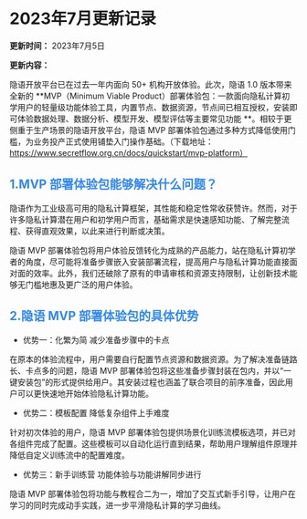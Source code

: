 # 2023年7月更新记录

**更新时间：** 2023年7月5日

**更新内容：**  

隐语开放平台已在过去一年内面向 50+ 机构开放体验。此次，隐语 1.0 版本带来全新的 **MVP（Minimum Viable
Product）部署体验包：一款面向隐私计算初学用户的轻量级功能体验工具，内置节点、数据资源，节点间已相互授权，安装即可体验数据处理、数据分析、模型开发、模型评估等主要常见功能
**。相较于更侧重于生产场景的隐语开放平台，隐语 MVP
部署体验包通过多种方式降低使用门槛，为业务投产正式使用铺垫入门操作基础。（下载地址：https://www.secretflow.org.cn/docs/quickstart/mvp-platform）

## <font color=#3088F2> 1.MVP 部署体验包能够解决什么问题？</font>

隐语作为工业级高可用的隐私计算框架，其性能和稳定性常收获赞许。然而，对于许多隐私计算潜在用户和初学用户而言，基础需求是快速感知功能、了解完整流程、获得直观效果，以此来进行判断或决策。

隐语 MVP
部署体验包将用户体验反馈转化为成熟的产品能力，站在隐私计算初学者的角度，尽可能将准备步骤嵌入安装部署流程，提高用户与隐私计算功能直接面对面的效率。此外，我们还破除了原有的申请审核和资源支持限制，让创新技术能够无门槛地惠及更广泛的用户体验。

## <font color=#3088F2> 2.隐语 MVP 部署体验包的具体优势 </font>

- 优势一：化繁为简 减少准备步骤中的卡点  

在原本的体验流程中，用户需要自行配置节点资源和数据资源。为了解决准备链路长、卡点多的问题，隐语 MVP
部署体验包将这些准备步骤封装在包内，并以“一键安装包”的形式提供给用户。其安装过程也涵盖了联合项目的前序准备，因此用户可以更快速地开始体验隐私计算功能。

- 优势二：模板配置 降低复杂组件上手难度

针对初次体验的用户，隐语 MVP 部署体验包提供场景化训练流模板选项，并已对各组件完成了配置。这些模板可以自动化运行直到结果，帮助用户理解组件原理并降低自定义训练流中的配置难度。

- 优势三：新手训练营 功能体验与功能讲解同步进行

隐语 MVP 部署体验包将功能与教程合二为一，增加了交互式新手引导，让用户在学习的同时完成动手实践，进一步平滑隐私计算的学习曲线。